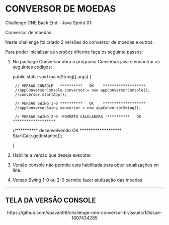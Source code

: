 # CONVERSOR DE MOEDAS

Challenge ONE Back End - Java
Sprint 01:

Conversor de moedas

Neste challenge foi criado 3 versões do conversor de moedas e outros.

Para poder inicializar as versões difernte faça os seguinte passos:

1) No package Conversor abra o programa Conversor.java e encontrar as seguintes codigos:

    public static void main(String[] args) {

		// VERSAO CONSOLE   **********   OK    *******************
		//appConversorConsole conversor = new appConversorConsole(); 
    	//conversor.startApp();
    	
		// VERSAO SWING 1-0 **********   OK    *******************
		//appConversorSwing conversor = new appConversorSwing(); 
        
		// VERSAO SWING 2-0 -FORMATO CALULADORA -**********   OK    *******************
   	//**********   desenvolvendo  OK    *******************
   	StartCalc.getInstance();
 		
    }

2) Habilite a versão que deseja executar.

3) Versão console não permite esta habilitada para obter atualizações on line.

4)  Versao Swing 1-0 ou 2-0 permite fazer atulização das moedas

-----------------------------------------------
TELA DA VERSÃO CONSOLE
-----------------------------------------------

<div align="center">
https://github.com/spavan99/challenge-one-conversor-br/issues/1#issue-1807434285
</div>


